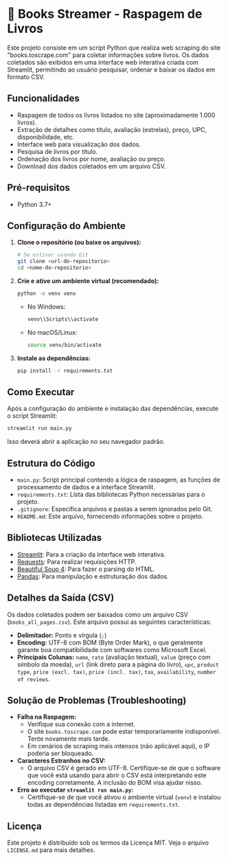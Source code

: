 # 📘 Books Streamer - Raspagem de Livros

Este projeto consiste em um script Python que realiza web scraping do site "books.toscrape.com" para coletar informações sobre livros. Os dados coletados são exibidos em uma interface web interativa criada com Streamlit, permitindo ao usuário pesquisar, ordenar e baixar os dados em formato CSV.

## Funcionalidades

*   Raspagem de todos os livros listados no site (aproximadamente 1.000 livros).
*   Extração de detalhes como título, avaliação (estrelas), preço, UPC, disponibilidade, etc.
*   Interface web para visualização dos dados.
*   Pesquisa de livros por título.
*   Ordenação dos livros por nome, avaliação ou preço.
*   Download dos dados coletados em um arquivo CSV.

## Pré-requisitos

*   Python 3.7+

## Configuração do Ambiente

1.  **Clone o repositório (ou baixe os arquivos):**
    ```bash
    # Se estiver usando Git
    git clone <url-do-repositorio>
    cd <nome-do-repositorio>
    ```

2.  **Crie e ative um ambiente virtual (recomendado):**
    ```bash
    python -m venv venv
    ```
    *   No Windows:
        ```bash
        venv\\Scripts\\activate
        ```
    *   No macOS/Linux:
        ```bash
        source venv/bin/activate
        ```

3.  **Instale as dependências:**
    ```bash
    pip install -r requirements.txt
    ```

## Como Executar

Após a configuração do ambiente e instalação das dependências, execute o script Streamlit:

```bash
streamlit run main.py
```

Isso deverá abrir a aplicação no seu navegador padrão.

## Estrutura do Código

*   `main.py`: Script principal contendo a lógica de raspagem, as funções de processamento de dados e a interface Streamlit.
*   `requirements.txt`: Lista das bibliotecas Python necessárias para o projeto.
*   `.gitignore`: Especifica arquivos e pastas a serem ignorados pelo Git.
*   `README.md`: Este arquivo, fornecendo informações sobre o projeto.

## Bibliotecas Utilizadas

*   [Streamlit](https://streamlit.io/): Para a criação da interface web interativa.
*   [Requests](https://requests.readthedocs.io/): Para realizar requisições HTTP.
*   [Beautiful Soup 4](https://www.crummy.com/software/BeautifulSoup/bs4/doc/): Para fazer o parsing do HTML.
*   [Pandas](https://pandas.pydata.org/): Para manipulação e estruturação dos dados.

## Detalhes da Saída (CSV)

Os dados coletados podem ser baixados como um arquivo CSV (`books_all_pages.csv`). Este arquivo possui as seguintes características:
*   **Delimitador:** Ponto e vírgula (`;`)
*   **Encoding:** UTF-8 com BOM (Byte Order Mark), o que geralmente garante boa compatibilidade com softwares como Microsoft Excel.
*   **Principais Colunas:** `name`, `rate` (avaliação textual), `value` (preço com símbolo da moeda), `url` (link direto para a página do livro), `upc`, `product type`, `price (excl. tax)`, `price (incl. tax)`, `tax`, `availability`, `number of reviews`.

## Solução de Problemas (Troubleshooting)

*   **Falha na Raspagem:**
    *   Verifique sua conexão com a internet.
    *   O site `books.toscrape.com` pode estar temporariamente indisponível. Tente novamente mais tarde.
    *   Em cenários de scraping mais intensos (não aplicável aqui), o IP poderia ser bloqueado.
*   **Caracteres Estranhos no CSV:**
    *   O arquivo CSV é gerado em UTF-8. Certifique-se de que o software que você está usando para abrir o CSV está interpretando este encoding corretamente. A inclusão do BOM visa ajudar nisso.
*   **Erro ao executar `streamlit run main.py`:**
    *   Certifique-se de que você ativou o ambiente virtual (`venv`) e instalou todas as dependências listadas em `requirements.txt`.

## Licença

Este projeto é distribuído sob os termos da Licença MIT. Veja o arquivo `LICENSE.md` para mais detalhes.
